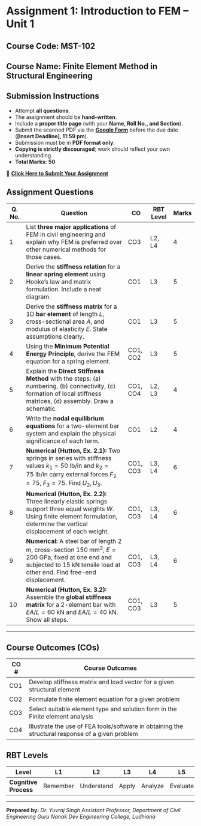 <script type="text/x-mathjax-config">
  MathJax.Hub.Config({
    tex2jax: {
      inlineMath: [ ['$','$'], ["\\(","\\)"] ],
      processEscapes: true
    }
  });
</script>
    
<script type="text/javascript"
        src="https://cdn.mathjax.org/mathjax/latest/MathJax.js?config=TeX-AMS-MML_HTMLorMML">
</script>

# **Assignment 1: Introduction to FEM – Unit 1**

## **Course Code:** MST-102

## **Course Name:** Finite Element Method in Structural Engineering


## **Submission Instructions**

* Attempt **all questions**.
* The assignment should be **hand-written**.
* Include a **proper title page** (with your **Name, Roll No., and Section**).
* Submit the scanned PDF via the **[Google Form](https://docs.google.com/forms/)** before the due date (**\[Insert Deadline], 11:59 pm**).
* Submission must be in **PDF format only**.
* **Copying is strictly discouraged**; work should reflect your own understanding.
* **Total Marks:** **50**

🔗 [**Click Here to Submit Your Assignment**](https://docs.google.com/forms/)


## **Assignment Questions**

| **Q. No.** | **Question**                                                                                                                                                                                      | **CO**   | **RBT Level** | **Marks** |
| ---------- | ------------------------------------------------------------------------------------------------------------------------------------------------------------------------------------------------- | -------- | ------------- | --------- |
| 1          | List **three major applications** of FEM in civil engineering and explain why FEM is preferred over other numerical methods for those cases.                                                      | CO3      | L2, L4        | 4         |
| 2          | Derive the **stiffness relation** for a **linear spring element** using Hooke’s law and matrix formulation. Include a neat diagram.                                                               | CO1      | L3            | 5         |
| 3          | Derive the **stiffness matrix** for a 1D **bar element** of length $L$, cross-sectional area $A$, and modulus of elasticity $E$. State assumptions clearly.                                       | CO1      | L3            | 5         |
| 4          | Using the **Minimum Potential Energy Principle**, derive the FEM equation for a spring element.                                                                                                   | CO1, CO2 | L3            | 5         |
| 5          | Explain the **Direct Stiffness Method** with the steps: (a) numbering, (b) connectivity, (c) formation of local stiffness matrices, (d) assembly. Draw a schematic.                               | CO1, CO4 | L2, L3        | 4         |
| 6          | Write the **nodal equilibrium equations** for a two-element bar system and explain the physical significance of each term.                                                                        | CO1      | L2            | 4         |
| 7          | **Numerical (Hutton, Ex. 2.1):** Two springs in series with stiffness values $k_1 = 50\ \text{lb/in}$ and $k_2 = 75\ \text{lb/in}$ carry external forces $F_2 = 75,\ F_3 = 75$. Find $U_2, U_3$.  | CO1, CO3 | L3, L4        | 6         |
| 8          | **Numerical (Hutton, Ex. 2.2):** Three linearly elastic springs support three equal weights $W$. Using finite element formulation, determine the vertical displacement of each weight.            | CO1, CO3 | L3, L4        | 6         |
| 9          | **Numerical:** A steel bar of length 2 m, cross-section $150 \text{ mm}^2$, $E = 200\ \text{GPa}$, fixed at one end and subjected to 15 kN tensile load at other end. Find free-end displacement. | CO1, CO3 | L3, L4        | 6         |
| 10         | **Numerical (Hutton, Ex. 3.2):** Assemble the **global stiffness matrix** for a 2-element bar with $EA/L = 60\ \text{kN}$ and $EA/L = 40\ \text{kN}$. Show all steps.                             | CO1, CO3 | L3            | 5         |

---

## **Course Outcomes (COs)**

| **CO #** | **Course Outcomes**                                                                              |
| -------- | ------------------------------------------------------------------------------------------------ |
| CO1      | Develop stiffness matrix and load vector for a given structural element                          |
| CO2      | Formulate finite element equation for a given problem                                            |
| CO3      | Select suitable element type and solution form in the Finite element analysis                    |
| CO4      | Illustrate the use of FEA tools/software in obtaining the structural response of a given problem |


## **RBT Levels**

| **Level**             | L1       | L2         | L3    | L4      | L5       | L6     |
| --------------------- | -------- | ---------- | ----- | ------- | -------- | ------ |
| **Cognitive Process** | Remember | Understand | Apply | Analyze | Evaluate | Create |

---

**Prepared by:**
*Dr. Yuvraj Singh*
*Assistant Professor, Department of Civil Engineering*
*Guru Nanak Dev Engineering College, Ludhiana*



